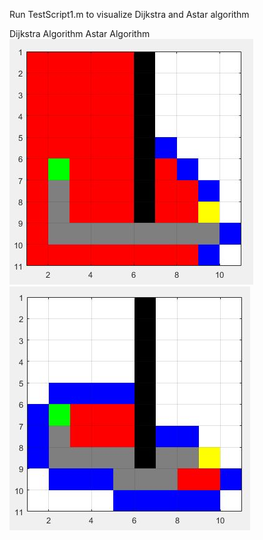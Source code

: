 Run TestScript1.m to visualize Dijkstra and Astar algorithm

Dijkstra Algorithm                                                           Astar Algorithm
![Dijkstra Algorithm](Dijkstra.JPG)                                          ![A*](Astar.JPG)
